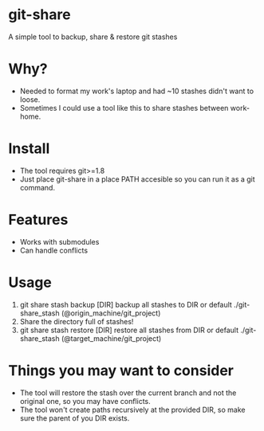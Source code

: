 git-share
=========
A simple tool to backup, share & restore git stashes

Why?
====
* Needed to format my work's laptop and had ~10 stashes didn't want to loose.
* Sometimes I could use a tool like this to share stashes between work-home.

Install
=======
* The tool requires git>=1.8
* Just place git-share in a place PATH accesible so you can run it as a git command.

Features
========
* Works with submodules
* Can handle conflicts

Usage
=====
1. git share stash backup [DIR]    backup all stashes to DIR or default ./git-share_stash (@origin_machine/git_project)
2. Share the directory full of stashes!
3. git share stash restore [DIR]   restore all stashes from DIR or default ./git-share_stash (@target_machine/git_project)

Things you may want to consider
===============================

* The tool will restore the stash over the current branch and not the original one, so you may have conflicts.
* The tool won't create paths recursively at the provided DIR, so make sure the parent of you DIR exists.
